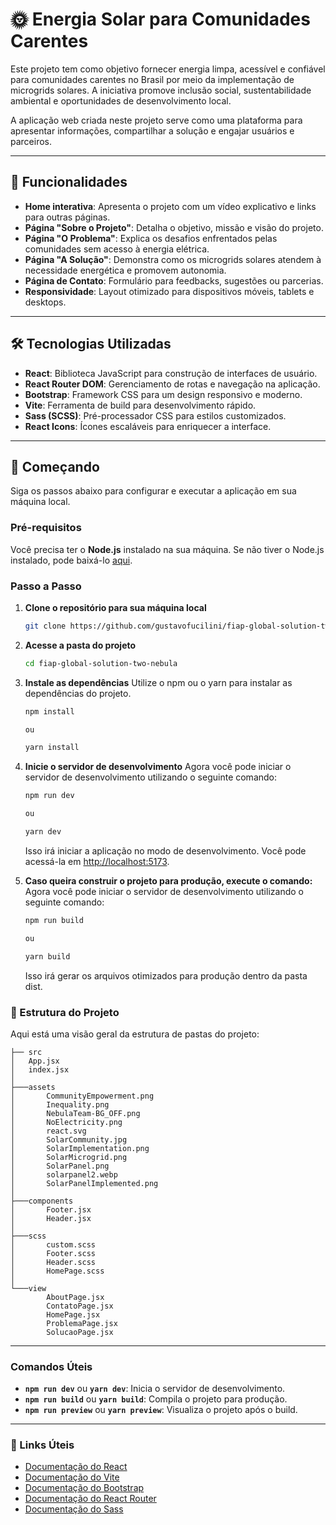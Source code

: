 # 🌞 Energia Solar para Comunidades Carentes

Este projeto tem como objetivo fornecer energia limpa, acessível e confiável para comunidades carentes no Brasil por meio da implementação de microgrids solares. A iniciativa promove inclusão social, sustentabilidade ambiental e oportunidades de desenvolvimento local.  

A aplicação web criada neste projeto serve como uma plataforma para apresentar informações, compartilhar a solução e engajar usuários e parceiros.

---

## 🎯 Funcionalidades

- **Home interativa**: Apresenta o projeto com um vídeo explicativo e links para outras páginas.
- **Página "Sobre o Projeto"**: Detalha o objetivo, missão e visão do projeto.
- **Página "O Problema"**: Explica os desafios enfrentados pelas comunidades sem acesso à energia elétrica.
- **Página "A Solução"**: Demonstra como os microgrids solares atendem à necessidade energética e promovem autonomia.
- **Página de Contato**: Formulário para feedbacks, sugestões ou parcerias.
- **Responsividade**: Layout otimizado para dispositivos móveis, tablets e desktops.

---

## 🛠️ Tecnologias Utilizadas

- **React**: Biblioteca JavaScript para construção de interfaces de usuário.
- **React Router DOM**: Gerenciamento de rotas e navegação na aplicação.
- **Bootstrap**: Framework CSS para um design responsivo e moderno.
- **Vite**: Ferramenta de build para desenvolvimento rápido.
- **Sass (SCSS)**: Pré-processador CSS para estilos customizados.
- **React Icons**: Ícones escaláveis para enriquecer a interface.

---

## 🚀 Começando

Siga os passos abaixo para configurar e executar a aplicação em sua máquina local.

### Pré-requisitos

Você precisa ter o **Node.js** instalado na sua máquina. Se não tiver o Node.js instalado, pode baixá-lo [aqui](https://nodejs.org/).

### Passo a Passo

1. **Clone o repositório para sua máquina local**

   ```bash
   git clone https://github.com/gustavofucilini/fiap-global-solution-two-nebula.git
    ```

2. **Acesse a pasta do projeto**

    ```bash
    cd fiap-global-solution-two-nebula
    ```

3. **Instale as dependências**
    Utilize o npm ou o yarn para instalar as dependências do projeto.

    ```bash
    npm install

    ou

    yarn install
    ```

4. **Inicie o servidor de desenvolvimento**
    Agora você pode iniciar o servidor de desenvolvimento utilizando o seguinte comando:

    ```bash
    npm run dev

    ou

    yarn dev
    ```

    Isso irá iniciar a aplicação no modo de desenvolvimento. Você pode acessá-la em <http://localhost:5173>.
5. **Caso queira construir o projeto para produção, execute o comando:**
    Agora você pode iniciar o servidor de desenvolvimento utilizando o seguinte comando:

    ```bash
    npm run build

    ou

    yarn build
    ```

    Isso irá gerar os arquivos otimizados para produção dentro da pasta dist.

### 📁 Estrutura do Projeto

Aqui está uma visão geral da estrutura de pastas do projeto:

    ├── src
    │   App.jsx
    │   index.jsx
    │
    ├───assets
    │       CommunityEmpowerment.png
    │       Inequality.png
    │       NebulaTeam-BG_OFF.png
    │       NoElectricity.png
    │       react.svg
    │       SolarCommunity.jpg
    │       SolarImplementation.png
    │       SolarMicrogrid.png
    │       SolarPanel.png
    │       solarpanel2.webp
    │       SolarPanelImplemented.png
    │
    ├───components
    │       Footer.jsx
    │       Header.jsx
    │
    ├───scss
    │       custom.scss
    │       Footer.scss
    │       Header.scss
    │       HomePage.scss
    │
    └───view
            AboutPage.jsx
            ContatoPage.jsx
            HomePage.jsx
            ProblemaPage.jsx
            SolucaoPage.jsx

---

### Comandos Úteis

- **`npm run dev`** ou **`yarn dev`**: Inicia o servidor de desenvolvimento.
- **`npm run build`** ou **`yarn build`**: Compila o projeto para produção.
- **`npm run preview`** ou **`yarn preview`**: Visualiza o projeto após o build.

---

### 🔗 Links Úteis

- [Documentação do React](https://reactjs.org/docs/getting-started.html)
- [Documentação do Vite](https://vitejs.dev/)
- [Documentação do Bootstrap](https://getbootstrap.com/)
- [Documentação do React Router](https://reactrouter.com/)
- [Documentação do Sass](https://sass-lang.com/documentation)
